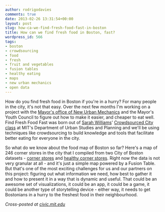 ```yaml
---
author: rodrigodavies
comments: true
date: 2013-02-26 13:31:54+00:00
layout: post
slug: how-ca-we-find-fresh-food-fast-in-boston
title: How can we find fresh food in Boston, fast?
wordpress_id: 566
tags:
- boston
- crowdsourcing
- food
- fresh
- fruit and vegetables
- fusion tables
- healthy eating
- maps
- new urban mechanics
- open data
---
```


How do you find fresh food in Boston if you're in a hurry? For many people in the city, it's not that easy. Over the next few months I'm working on a project with the [Mayor's office of New Urban Mechanics](http://www.newurbanmechanics.org/) and the Mayor's Youth Council to figure out how to make it easier, and cheaper to eat well. Find Fresh Food Fast was born out of [Sarah Williams](http://www.youtube.com/watch?v=uIR23CzOW6k)' [Crowdsourced City class](http://dusp.mit.edu/sites/all/files/attachments/course/11.S947%20Syllabus%20SP%202013.pdf) at MIT's Department of Urban Studies and Planning and we'll be using techniques like crowdsourcing to build knowledge and tools that facilitate better eating for everyone in the city.

So what do we know about the food map of Boston so far? Here's a map of 246 corner stores in the city that I compiled from two City of Boston datasets - [corner stores](https://data.cityofboston.gov/dataset/Corner-Stores/4vcu-nshu) and [healthy corner stores](https://data.cityofboston.gov/Health/Healthy-Corner-Stores/ekiy-2qmz). Right now the data is not very granular at all - and it's just a simple map powered by a Fusion Table. But that's one of the most exciting challenges for us and our partners on this project: figuring out what information we need, how best to gather it and how to present it in a way that is dynamic and useful. That could be an awesome set of visualizations, it could be an app, it could be a game, it could be another type of storytelling device - either way, it needs to get Bostonians in a hurry to the freshest food in their neighbourhood.



_Cross-posted at [civic.mit.edu](http://civic.mit.edu/blog/rodrigodavies/how-can-we-find-fresh-food-fast-in-boston)_
